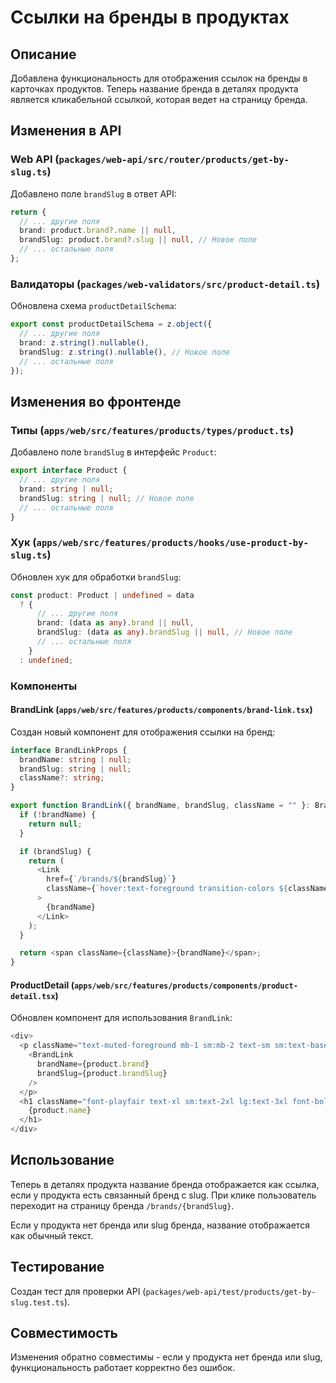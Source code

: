 # Ссылки на бренды в продуктах

## Описание

Добавлена функциональность для отображения ссылок на бренды в карточках продуктов. Теперь название бренда в деталях продукта является кликабельной ссылкой, которая ведет на страницу бренда.

## Изменения в API

### Web API (`packages/web-api/src/router/products/get-by-slug.ts`)

Добавлено поле `brandSlug` в ответ API:

```typescript
return {
  // ... другие поля
  brand: product.brand?.name || null,
  brandSlug: product.brand?.slug || null, // Новое поле
  // ... остальные поля
};
```

### Валидаторы (`packages/web-validators/src/product-detail.ts`)

Обновлена схема `productDetailSchema`:

```typescript
export const productDetailSchema = z.object({
  // ... другие поля
  brand: z.string().nullable(),
  brandSlug: z.string().nullable(), // Новое поле
  // ... остальные поля
});
```

## Изменения во фронтенде

### Типы (`apps/web/src/features/products/types/product.ts`)

Добавлено поле `brandSlug` в интерфейс `Product`:

```typescript
export interface Product {
  // ... другие поля
  brand: string | null;
  brandSlug: string | null; // Новое поле
  // ... остальные поля
}
```

### Хук (`apps/web/src/features/products/hooks/use-product-by-slug.ts`)

Обновлен хук для обработки `brandSlug`:

```typescript
const product: Product | undefined = data
  ? {
      // ... другие поля
      brand: (data as any).brand || null,
      brandSlug: (data as any).brandSlug || null, // Новое поле
      // ... остальные поля
    }
  : undefined;
```

### Компоненты

#### BrandLink (`apps/web/src/features/products/components/brand-link.tsx`)

Создан новый компонент для отображения ссылки на бренд:

```typescript
interface BrandLinkProps {
  brandName: string | null;
  brandSlug: string | null;
  className?: string;
}

export function BrandLink({ brandName, brandSlug, className = "" }: BrandLinkProps) {
  if (!brandName) {
    return null;
  }

  if (brandSlug) {
    return (
      <Link 
        href={`/brands/${brandSlug}`}
        className={`hover:text-foreground transition-colors ${className}`}
      >
        {brandName}
      </Link>
    );
  }

  return <span className={className}>{brandName}</span>;
}
```

#### ProductDetail (`apps/web/src/features/products/components/product-detail.tsx`)

Обновлен компонент для использования `BrandLink`:

```typescript
<div>
  <p className="text-muted-foreground mb-1 sm:mb-2 text-sm sm:text-base">
    <BrandLink 
      brandName={product.brand}
      brandSlug={product.brandSlug}
    />
  </p>
  <h1 className="font-playfair text-xl sm:text-2xl lg:text-3xl font-bold mb-3 sm:mb-4 leading-tight">
    {product.name}
  </h1>
</div>
```

## Использование

Теперь в деталях продукта название бренда отображается как ссылка, если у продукта есть связанный бренд с slug. При клике пользователь переходит на страницу бренда `/brands/{brandSlug}`.

Если у продукта нет бренда или slug бренда, название отображается как обычный текст.

## Тестирование

Создан тест для проверки API (`packages/web-api/test/products/get-by-slug.test.ts`).

## Совместимость

Изменения обратно совместимы - если у продукта нет бренда или slug, функциональность работает корректно без ошибок. 
